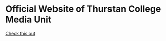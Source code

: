 # Official Website of Thurstan College Media Unit

<p><a href="https://shakyapeiris.github.io/TCMU/">Check this out</a></p>